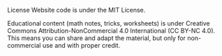 License
Website code is under the MIT License.

Educational content (math notes, tricks, worksheets) is under Creative Commons Attribution-NonCommercial 4.0 International (CC BY-NC 4.0).
This means you can share and adapt the material, but only for non-commercial use and with proper credit.
